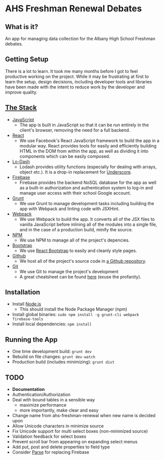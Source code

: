 # AHS Freshman Renewal Debates

## What is it?
An app for managing data collection for the Albany High School Freshman debates.

## Getting Setup
There is a lot to learn. It took me many months before I got to feel productive working on the project. While it may be frustrating at first to learn the setup, design decisions, including developer tools and libraries have been made with the intent to reduce work by the developer and improve quality.

## [The Stack](http://stackshare.io/albany-high-school/albany-high-school)
- [JavaScript](http://en.wikipedia.org/wiki/JavaScript)
    - The app is built in JavaScript so that it can be run entirely
      in the client's browser, removing the need for a full backend.
- [React](https://facebook.github.io/react/)
    - We use Facebook's React JavaScript framework to build the app in a
      modular way. React provides tools for easily and efficiently building
      HTML in the DOM from within the app, as well as dividing it into
      components which can be easily composed.
- [Lo-Dash](https://lodash.com/)
    - Lodash provides utility functions (especially for dealing with arrays,
      object etc.). It is a drop-in replacement for
      [Underscore](http://underscorejs.org/).
- [Firebase](https://www.firebase.com/)
    - Firebase provides the backend NoSQL database for the app as well as a
      built-in authorization and authentication system to log-in and manage
      user access with their school Google account.
- [Grunt](http://gruntjs.com/)
    - We use Grunt to manage development tasks including building the app with
      Webpack and linting code with JSXHint.
- [Webpack](http://webpack.github.io/)
    - We use Webpack to build the app. It converts all of the JSX files to
      vanilla JavaScript before inlining all of the modules into a single
      file, and in the case of a production build, minify the source.
- [NPM](https://www.npmjs.com/)
    - We use NPM to manage all of the project's depencies.
- [Bootstrap](http://getbootstrap.com/)
    - We use [React Bootstrap](http://react-bootstrap.github.io/) to easily and
      cleanly style pages.
- [Github](https://github.com/)
    - We host all of the project's source code in
      [a Github repository](https://github.com/AlbanyCompSci/ahs-freshman-renewal).
- [Git](http://git-scm.com/)
    - We use Git to manage the project's development 
    - A great cheatsheet can be found [here](http://rogerdudler.github.io/git-guide/)
      (exuse the profanity).

## Installation
- Install [Node.js](http://nodejs.org/download)
    - This should install the Node Package Manager (npm)
- Install global binaries: `sudo npm install -g grunt-cli webpack firebase-tools`
- Install local dependencies: `npm install`

## Running the App
- One time development build: `grunt dev`
- Rebuild on file changes: `grunt dev-watch`
- Production build (includes minimizing): `grunt dist`

## TODO
- **Documentation**
- Authentication/Authorization
- Deal with bound tables in a sensible way
    - maximize performance
    - more importantly, make clear and easy
- Change name from ahs-freshman-renewal when new name is decided upon
- Allow Unicode characters in minimize source
- Fix Unicode support for multi select boxes (non-minimized source)
- Validation feedback for select boxes
- Prevent scroll bar from appearing on expanding select menus
- Add put, post and delete properties to field type
- Consider [Parse](https://parse.com/) for replacing Firebase
